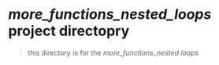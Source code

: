 # *more_functions_nested_loops* project directopry
> this directory is for the *more_functions_nested loops*
